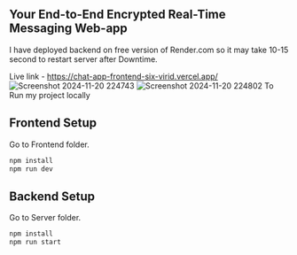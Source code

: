 ## Your End-to-End Encrypted Real-Time Messaging Web-app
I have deployed backend on free version of Render.com so it may take 10-15 second to restart server after Downtime.

Live link - https://chat-app-frontend-six-virid.vercel.app/
![Screenshot 2024-11-20 224743](https://github.com/user-attachments/assets/26f42ed9-e00d-48d8-8f62-56f652d3e0ff)
![Screenshot 2024-11-20 224802](https://github.com/user-attachments/assets/3226e3c2-8576-403d-aa2e-5cfd7d0484b1)
To Run my project locally
## Frontend Setup
Go to Frontend folder.

```bash
npm install
npm run dev
```

## Backend Setup
Go to Server folder.

```bash
npm install
npm run start
```
